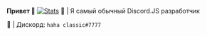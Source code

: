 **Привет 👋**
[![Stats](https://github-readme-stats.vercel.app/api?username=haha-classic&include_all_commits=true&count_private=true&show_icons=true&theme=onedark)](https://github.com/anuraghazra/github-readme-stats)
📌 | Я самый обычный Discord.JS разработчик

📌 | Дискорд: `haha classic#7777`
